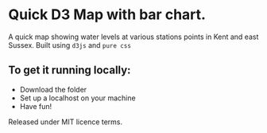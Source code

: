 Quick D3 Map with bar chart.
===========================

A quick map showing water levels at various stations points in Kent and east Sussex. Built using `d3js` and `pure css`


To get it running locally:
--------------------------

* Download the folder
* Set up a localhost on your machine
* Have fun!

Released under MIT licence terms.
